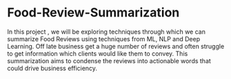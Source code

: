 # Food-Review-Summarization

In this project , we will be exploring techniques through which we can summarize Food Reviews using techniques from ML, NLP and Deep Learning. Off late business get a huge number of reviews and often struggle to get information which clients would like them to convey. This summarization aims to condense the reviews into actionable words that could drive business efficiency. 
